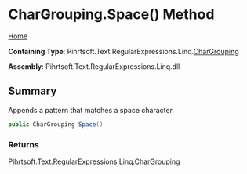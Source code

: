 # CharGrouping\.Space\(\) Method

[Home](../../../../../../README.md)

**Containing Type**: Pihrtsoft\.Text\.RegularExpressions\.Linq\.[CharGrouping](../README.md)

**Assembly**: Pihrtsoft\.Text\.RegularExpressions\.Linq\.dll

## Summary

Appends a pattern that matches a space character\.

```csharp
public CharGrouping Space()
```

### Returns

Pihrtsoft\.Text\.RegularExpressions\.Linq\.[CharGrouping](../README.md)


